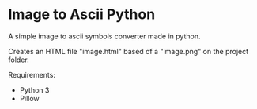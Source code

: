 # Image to Ascii Python
A simple image to ascii symbols converter made in python.

Creates an HTML file "image.html" based of a "image.png" on the project folder.

Requirements:
  - Python 3
  - Pillow
